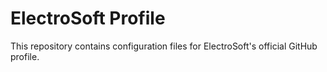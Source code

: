 # ElectroSoft Profile
This repository contains configuration files for ElectroSoft's official GitHub profile.
